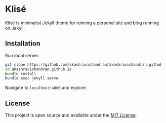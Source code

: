 # Klisé

Klisé is minimalist Jekyll theme for running a personal site and blog running on Jekyll.

## Installation

Run local server:

```bash
git clone https://github.com/akashravichandran/akashravichandran.github.io.git
cd akashravichandran.github.io
bundle install
bundle exec jekyll serve
```

Navigate to `localhost:4000` and explore.

## License

This project is open source and available under the [MIT License](LICENSE).

